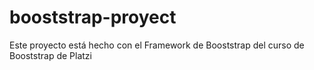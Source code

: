 # booststrap-proyect
Este proyecto está hecho con el Framework de Booststrap del curso de Booststrap de Platzi
